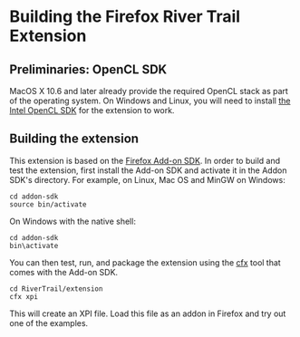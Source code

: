 Building the Firefox River Trail Extension
==========================================

Preliminaries: OpenCL SDK
-------------------------

MacOS X 10.6 and later already provide the required OpenCL stack as part of the operating system. On Windows and Linux, you will need to install [the Intel OpenCL SDK] for the extension to work.

[the Intel OpenCL SDK]: https://software.intel.com/en-us/intel-opencl

Building the extension
----------------------

This extension is based on the [Firefox Add-on SDK](https://developer.mozilla.org/en-US/Add-ons/SDK).  In order to build and test the extension, first install the Add-on SDK and activate it in the Addon SDK's directory. For example, on Linux, Mac OS and MinGW on Windows:
```
cd addon-sdk
source bin/activate
```
On Windows with the native shell:
```
cd addon-sdk
bin\activate
```
You can then test, run, and package the extension using the [cfx](https://developer.mozilla.org/en-US/Add-ons/SDK/Tools/cfx) tool that comes with the Add-on SDK.
```
cd RiverTrail/extension
cfx xpi
```
This will create an XPI file. Load this file as an addon in Firefox and try out one of the examples.
